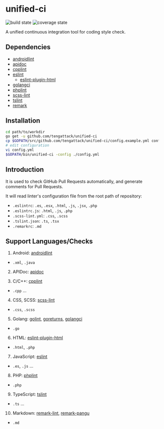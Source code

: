 # unified-ci

![build state](https://ci-badges.maoer.co/badges/tengattack/unified-ci/build.svg) ![coverage state](https://ci-badges.maoer.co/badges/tengattack/unified-ci/coverage.svg)

A unified continuous integration tool for coding style check.

## Dependencies

* [androidlint](https://developer.android.com/studio/write/lint)
* [apidoc](http://apidocjs.com/)
* [cpplint](https://github.com/cpplint/cpplint)
* [eslint](https://github.com/eslint/eslint)
  - [eslint-plugin-html](https://github.com/BenoitZugmeyer/eslint-plugin-html)
* [golangci](https://github.com/golangci/golangci-lint)
* [phplint](https://github.com/tengattack/phplint)
* [scss-lint](https://github.com/brigade/scss-lint)
* [tslint](https://github.com/palantir/tslint)
* [remark](https://github.com/remarkjs/remark)

## Installation

```sh
cd path/to/workdir
go get -u github.com/tengattack/unified-ci
cp $GOPATH/src/github.com/tengattack/unified-ci/config.example.yml config.yml
# edit configuration
vi config.yml
$GOPATH/bin/unified-ci -config ./config.yml
```

## Introduction

It is used to check GitHub Pull Requests automatically, and generate
comments for Pull Requests.

It will read linter's configuration file from the root path of repository:
* `.eslintrc`: `.es`, `.esx`, `.html`, `.js`, `.jsx`, `.php`
* `.eslintrc.js`: `.html`, `.js`, `.php`
* `.scss-lint.yml`: `.css`, `.scss`
* `.tslint.json`: `.ts`, `.tsx`
* `.remarkrc`: `.md`

## Support Languages/Checks

1. Android: [androidlint](https://developer.android.com/studio/write/lint)
  - `.xml`, `.java`
2. APIDoc: [apidoc](http://apidocjs.com/)

3. C/C++: [cpplint](https://github.com/cpplint/cpplint)
  - `.cpp` ...
4. CSS, SCSS: [scss-lint](https://github.com/brigade/scss-lint)
  - `.css`, `.scss`
5. Golang: [golint](https://golang.org/x/lint/golint), [goreturns](https://github.com/sqs/goreturns), [golangci](https://github.com/golangci/golangci-lint)
  - `.go`
6. HTML: [eslint-plugin-html](https://github.com/BenoitZugmeyer/eslint-plugin-html)
  - `.html`, `.php`
7. JavaScript: [eslint](https://github.com/eslint/eslint)
  - `.es`, `.js` ...
8. PHP: [phplint](https://github.com/tengattack/phplint)
  - `.php`
9. TypeScript: [tslint](https://github.com/palantir/tslint)
  - `.ts` ...
10. Markdown: [remark-lint](https://github.com/remarkjs/remark-lint), [remark-pangu](https://github.com/VincentBel/remark-pangu)
  - `.md`
